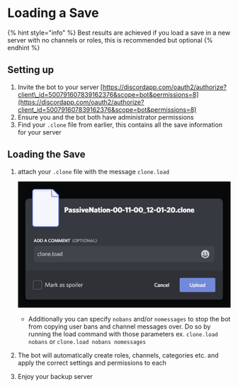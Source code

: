 # Loading a Save

{% hint style="info" %}
Best results are achieved if you load a save in a new server with no channels or roles, this is recommended but optional
{% endhint %}

## Setting up

1. Invite the bot to your server [https://discordapp.com/oauth2/authorize?client\_id=500791607839162376&scope=bot&permissions=8](https://discordapp.com/oauth2/authorize?client_id=500791607839162376&scope=bot&permissions=8)
2. Ensure you and the bot both have administrator permissions
3. Find your `.clone` file from earlier, this contains all the save information for your server

## Loading the Save

1. attach your `.clone` file with the message `clone.load`

   ![](.gitbook/assets/image.png)  
   - Additionally you can specify `nobans` and/or `nomessages` to stop the bot from copying user bans and channel messages over. Do so by running the load command with those parameters ex. `clone.load nobans` or `clone.load nobans nomessages`

2. The bot will automatically create roles, channels, categories etc. and apply the correct settings and permissions to each
3. Enjoy your backup server


